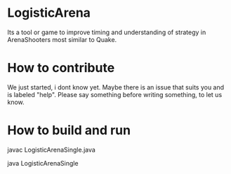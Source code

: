 # LogisticArena

Its a tool or game to improve timing and understanding of strategy in ArenaShooters most similar to Quake.

# How to contribute

We just started, i dont know yet. Maybe there is an issue that suits you and is labeled "help". Please say something before writing something, to let us know.

# How to build and run

javac LogisticArenaSingle.java

java LogisticArenaSingle
